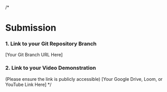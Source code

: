/*
# Submission

### 1. Link to your Git Repository Branch
[Your Git Branch URL Here]

### 2. Link to your Video Demonstration
(Please ensure the link is publicly accessible)
[Your Google Drive, Loom, or YouTube Link Here]
*/